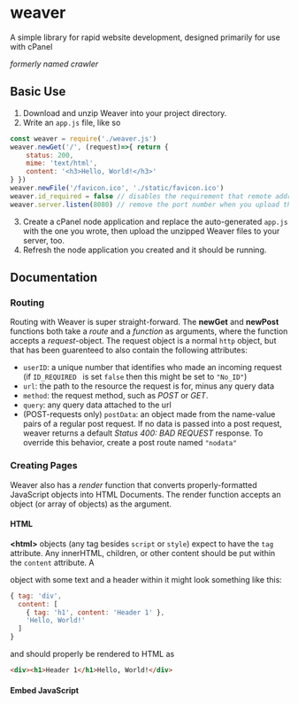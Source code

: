 # weaver
A simple library for rapid website development, designed primarily for use with cPanel

*formerly named crawler*

## Basic Use
1. Download and unzip Weaver into your project directory.
2. Write an `app.js` file, like so
```javascript
const weaver = require('./weaver.js')
weaver.newGet('/', (request)=>{ return {
    status: 200,
    mime: 'text/html',
    content: '<h3>Hello, World!</h3>'
} })
weaver.newFile('/favicon.ico', './static/favicon.ico')
weaver.id_required = false // disables the requirement that remote addr exists; useful for local testing
weaver.server.listen(8080) // remove the port number when you upload this code to cPanel
```
3. Create a cPanel node application and replace the auto-generated `app.js` with the one you wrote,
then upload the unzipped Weaver files to your server, too.
4. Refresh the node application you created and it should be running.

## Documentation

### Routing 
Routing with Weaver is super straight-forward. The **newGet** and **newPost** functions both take
a *route* and a *function* as arguments, where the function accepts a *request*-object.
The request object is a normal `http` object, but that has been guarenteed to also contain the following attributes:
- `userID`: a unique number that identifies who made an incoming request (if `ID_REQUIRED ` is set `false` then this might be set to `"No_ID"`)
- `url`: the path to the resource the request is for, minus any query data
- `method`: the request method, such as *POST* or *GET*.
- `query`: any query data attached to the url
- (POST-requests only) `postData`: an object made from the name-value pairs of a regular post request. If no data is passed into a post request,
weaver returns a default *Status 400: BAD REQUEST* response. To override this behavior, create a post route named `"nodata"` 

### Creating Pages
Weaver also has a *render* function that converts properly-formatted JavaScript objects into HTML Documents.
The render function accepts an object (or array of objects) as the argument.

#### HTML
**\<html>** objects (any tag besides `script` or `style`) expect to have the `tag` attribute.
Any innerHTML, children, or other content should be put within the `content` attribute.
A *<div>* object with some text and a header within it might look something like this:
```javascript
{ tag: 'div',
  content: [
    { tag: 'h1', content: 'Header 1' },
    'Hello, World!'
  ]
}
```
and should properly be rendered to HTML as
```html
<div><h1>Header 1</h1>Hello, World!</div>
```

#### Embed JavaScript
**<script>** objects (`{tag: "script"}`) expect the content to be either a function, or an array of functions.
These functions should ideally be declared within the array itself, both for readability and to ensure
that the renderer captures the name of the function(s). Take this very simple example:
```javascript
{ tag: 'script',
  content: function warm(i){
    console.log(i)
}}
```
When the renderer gets to this object, it will properly generate HTML from it
```html
<script>function warm(i) {
  console.log(i)
}</script>
```

#### CSS Stylesheets
**<style>** objects (`{tag: "style"}`) expects a regular JSON-like object as its content, not too dissimilar from regular CSS.
So, setting the font-family and window colors might look like this:
```javascript
{ tag: 'style',
  content: {
    body: {
      'color': 'white',
      'background-color': 'black',
      'font-family': 'verdana'
    },
    p: {
      'font-size': '14px'
    }
  }
}
```
    
## And My Hello World?
"Hello World" is trivially easy, so let's instead take some text input from the user, and then return it to them when they hit `<submit>`.
No JavaScript/CSS in this example, just to keep it brief:
```javascript
const weaver = require("./weaver.js")
weaver.newGet("/", (request)=>{ return {
    status: 200,
    mime: "text/html",
    content: weaver.render({
      tag: "body",
      content: [
        { tag: "form", method: "post", action: "./", content: [
            { tag: "input", id: "text", name: "text" },
            { tag: "input", type: "submit" }
          ]
        }
      ]
    })
}})
    
weaver.newPost("/"), (request)=>{ return {
    status: 200,
    mime: "text/html",
    content: weaver.render({
        tag: "p",
        content: (request.postData).toString()
    })
}})
weaver.server.listen()
```

